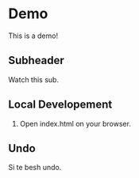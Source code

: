 # Demo

This is a demo!
## Subheader
Watch this sub.

## Local Developement

1. Open index.html on your browser.

## Undo
Si te besh undo.